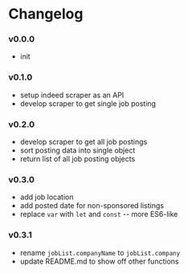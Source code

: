 Changelog
=========

### v0.0.0
- init

### v0.1.0
- setup indeed scraper as an API
- develop scraper to get single job posting

### v0.2.0
- develop scraper to get all job postings
- sort posting data into single object
- return list of all job posting objects

### v0.3.0
- add job location
- add posted date for non-sponsored listings
- replace `var` with `let` and `const` -- more ES6-like

### v0.3.1
- rename `jobList.companyName` to `jobList.company`
- update README.md to show off other functions

